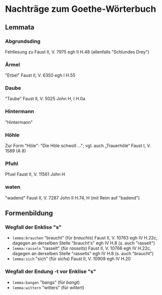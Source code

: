 # Nachträge zum Goethe-Wörterbuch

## Lemmata

### Abgrundsding
Fehllesung zu Faust II, V. 7975 egh II H.48 (allenfalls "Schlundes Drey")

### Ärmel
"Erbel" Faust II, V. 6350 egh I H.55

### Daube
"Taube" Faust II, V. 5025 John H, I H.0a

### Hintermann
"Hintermann" 

### Höhle
Zur Form "Höle": "Die Höle schwoll ..."; vgl. auch „Trauerhöle“ Faust I, V. 1589 (A 8)

### Pfuhl

Pfuel Faust II, V. 11561 John H

### waten

"wadend" Faust II, V. 7287 John II H.74, H (mit Reim auf "badend")

## Formenbildung

### Wegfall der Enklise "s"
* `lemma:brauchen` "braucht" (für _brauchts_) Faust II, V. 10763 egh IV H.22c, dagegen an derselben Stelle "braucht's" egh IV H.8 (s. auch "rasselt")
* `lemma:rasseln` "rasselt" (für _rasselts_) Faust II, V. 10766 egh IV H.22c, dagegen an derselben Stelle "rasselts" egh IV H.8 (s. auch "braucht")
* `lemma:sich` "sich" (für _sichs_) Faust II, V. 10909 egh IV H.20

### Wegfall der Endung -t vor Enklise "s"
* `lemma:bangen` "bangs" (für _bangt_)
* `lemma:wittern` "witters" (für _wittert_)
